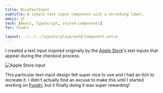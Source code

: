 ```yaml
---
title: NiceTextInput
subtitle: A simple text input component with a shrinking label.
emoji: 📋
tech: [React, TypeScript, styled-components]
for: fundrr

layout: ../../../layouts/playground/Component.astro
---
```


I created a text input inspired originally by the [Apple Store]'s text inputs
that appear during the checkout process.

![Apple Store input](/assets/playground/nice-text-input/apple-store-input.gif)

This particular text-input design felt super nice to use and I had an
itch to recreate it. I didn't actually find an excuse to make this until I
started working on [Fundrr], but it finally doing it was super rewarding!

[apple store]: https://apple.com/store
[fundrr]: https://fundrr.vc
